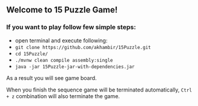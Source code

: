 ## Welcome to 15 Puzzle Game!

### If you want to play follow few simple steps:
* open terminal and execute following: 
* ```git clone https://github.com/akhambir/15Puzzle.git```
* ```cd 15Puzzle/```
* ```./mvnw clean compile assembly:single```
* ```java -jar 15Puzzle-jar-with-dependencies.jar```

As a result you will see game board.

When you finish the sequence game will be terminated automatically, ```Ctrl + z``` combination will also terminate the game.
